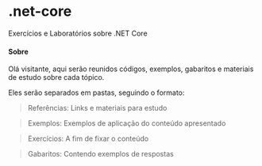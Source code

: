 # .net-core
Exercícios e Laboratórios sobre .NET Core



#### Sobre

Olá visitante, aqui serão reunidos códigos, exemplos, gabaritos e materiais de estudo sobre cada tópico.

Eles serão separados em pastas, seguindo o formato:

> Referências: Links e materiais para estudo

> Exemplos: Exemplos de aplicação do conteúdo apresentado

> Exercícios: A fim de fixar o conteúdo

> Gabaritos: Contendo exemplos de respostas
